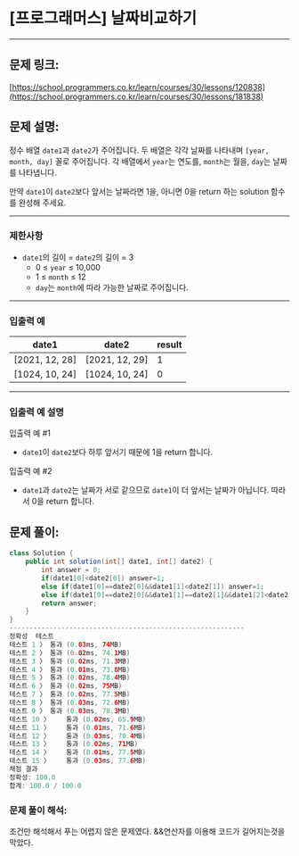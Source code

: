 # [프로그래머스] 날짜비교하기

---

## 문제 링크:

[https://school.programmers.co.kr/learn/courses/30/lessons/120838](https://school.programmers.co.kr/learn/courses/30/lessons/181838)

## 문제 설명:

정수 배열 `date1`과 `date2`가 주어집니다. 두 배열은 각각 날짜를 나타내며 `[year, month, day]` 꼴로 주어집니다. 각 배열에서 `year`는 연도를, `month`는 월을, `day`는 날짜를 나타냅니다.

만약 `date1`이 `date2`보다 앞서는 날짜라면 1을, 아니면 0을 return 하는 solution 함수를 완성해 주세요.

---

### 제한사항

- `date1`의 길이 = `date2`의 길이 = 3
    - 0 ≤ `year` ≤ 10,000
    - 1 ≤ `month` ≤ 12
    - `day`는 `month`에 따라 가능한 날짜로 주어집니다.

---

### 입출력 예

| date1 | date2 | result |
| --- | --- | --- |
| [2021, 12, 28] | [2021, 12, 29] | 1 |
| [1024, 10, 24] | [1024, 10, 24] | 0 |

---

### 입출력 예 설명

입출력 예 #1

- `date1`이 `date2`보다 하루 앞서기 때문에 1을 return 합니다.

입출력 예 #2

- `date1`과 `date2`는 날짜가 서로 같으므로 `date1`이 더 앞서는 날짜가 아닙니다. 따라서 0을 return 합니다.

## 문제 풀이:

```java
class Solution {
    public int solution(int[] date1, int[] date2) {
        int answer = 0;
        if(date1[0]<date2[0]) answer=1;
        else if(date1[0]==date2[0]&&date1[1]<date2[1]) answer=1;
        else if(date1[0]==date2[0]&&date1[1]==date2[1]&&date1[2]<date2[2]) answer=1;
        return answer;
    }
}
-----------------------------------------------------------
정확성  테스트
테스트 1 〉	통과 (0.03ms, 74MB)
테스트 2 〉	통과 (0.02ms, 74.1MB)
테스트 3 〉	통과 (0.02ms, 71.3MB)
테스트 4 〉	통과 (0.01ms, 73.8MB)
테스트 5 〉	통과 (0.02ms, 78.4MB)
테스트 6 〉	통과 (0.02ms, 75MB)
테스트 7 〉	통과 (0.02ms, 77.5MB)
테스트 8 〉	통과 (0.03ms, 72.6MB)
테스트 9 〉	통과 (0.03ms, 78.3MB)
테스트 10 〉	통과 (0.02ms, 65.9MB)
테스트 11 〉	통과 (0.01ms, 71.6MB)
테스트 12 〉	통과 (0.03ms, 70.4MB)
테스트 13 〉	통과 (0.02ms, 71MB)
테스트 14 〉	통과 (0.01ms, 77.5MB)
테스트 15 〉	통과 (0.03ms, 77.6MB)
채점 결과
정확성: 100.0
합계: 100.0 / 100.0
```

### **문제 풀이 해석:**

조건만 해석해서 푸는 어렵지 않은 문제였다. &&연산자를 이용해 코드가 길어지는것을 막았다.